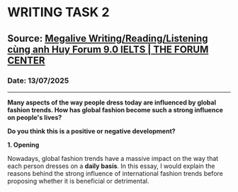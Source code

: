 # WRITING TASK 2

## Source: [Megalive Writing/Reading/Listening cùng anh Huy Forum 9.0 IELTS | THE FORUM CENTER](https://www.youtube.com/watch?v=nVkAILD7xFE)

### Date: 13/07/2025
---

**Many aspects of the way people dress today are influenced by global fashion trends. How has global fashion become such a strong influence on people's lives?**

**Do you think this is a positive or negative development?**

**1. Opening**

Nowadays, global fashion trends have a massive impact on the way that each person dresses on a **daily basis**. In this essay, I would explain the reasons behind the strong influence of international fashion trends before proposing whether it is beneficial or detrimental.